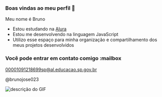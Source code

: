 ### Boas vindas ao meu perfil 💙

Meu nome é Bruno

- Estou estudando na [Alura](https://www.alura.com.br)
- Estou me desenvolvendo na linguagem JavaScript
- Utilizo esse espaço para minha organização e compartilhamento dos meus projetos desenvolvidos

### Você pode entrar em contato comigo :mailbox

00001091218699sp@al.educacao.sp.gov.br

@brunojose023

![descrição do GIF](https://gifs.eco.br/wp-content/uploads/2021/10/imagens-e-gifs-de-futebol-0.gif)

